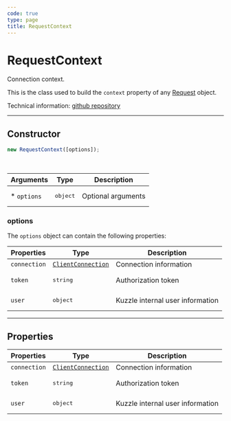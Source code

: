 ```yaml
---
code: true
type: page
title: RequestContext
---
```


# RequestContext

Connection context.

This is the class used to build the `context` property of any [Request](/core/1/protocols/api/context/request) object.

Technical information: [github repository](https://github.com/kuzzleio/kuzzle-common-objects/blob/master/README.md#modelsrequestcontext)

---

## Constructor

```js
new RequestContext([options]);
```

<br/>

| Arguments    | Type              | Description        |
| ------------ | ----------------- | ------------------ |
| \* `options` | <pre>object</pre> | Optional arguments |

### options

The `options` object can contain the following properties:

| Properties   | Type                                                                               | Description                      |
| ------------ | ---------------------------------------------------------------------------------- | -------------------------------- |
| `connection` | [`ClientConnection`](/core/1/protocols/api/context/clientconnection) | Connection information           |
| `token`      | <pre>string</pre>                                                                  | Authorization token              |
| `user`       | <pre>object</pre>                                                                  | Kuzzle internal user information |

---

## Properties

| Properties   | Type                                                                               | Description                      |
| ------------ | ---------------------------------------------------------------------------------- | -------------------------------- |
| `connection` | [`ClientConnection`](/core/1/protocols/api/context/clientconnection) | Connection information           |
| `token`      | <pre>string</pre>                                                                  | Authorization token              |
| `user`       | <pre>object</pre>                                                                  | Kuzzle internal user information |
